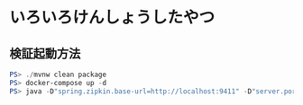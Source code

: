 # いろいろけんしょうしたやつ

## 検証起動方法

``` powershell
PS> ./mvnw clean package
PS> docker-compose up -d
PS> java -D"spring.zipkin.base-url=http://localhost:9411" -D"server.port=8081" -jar .\target\httpclient-with-boot-0.0.1-SNAPSHOT.jar
```
